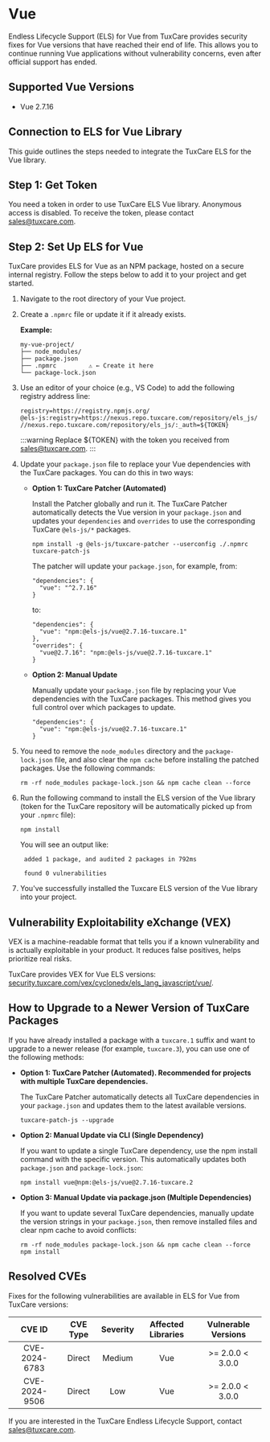 # Vue

Endless Lifecycle Support (ELS) for Vue from TuxCare provides security fixes for Vue versions that have reached their end of life. This allows you to continue running Vue applications without vulnerability concerns, even after official support has ended.

## Supported Vue Versions

* Vue 2.7.16

## Connection to ELS for Vue Library

This guide outlines the steps needed to integrate the TuxCare ELS for the Vue library.

## Step 1: Get Token

You need a token in order to use TuxCare ELS Vue library. Anonymous access is disabled. To receive the token, please contact [sales@tuxcare.com](mailto:sales@tuxcare.com).

## Step 2: Set Up ELS for Vue

TuxCare provides ELS for Vue as an NPM package, hosted on a secure internal registry. Follow the steps below to add it to your project and get started.

1. Navigate to the root directory of your Vue project.
2. Create a `.npmrc` file or update it if it already exists.

   **Example:**

   ```text
   my-vue-project/
   ├── node_modules/
   ├── package.json
   ├── .npmrc         ⚠️ ← Create it here
   └── package-lock.json
   ```

3. Use an editor of your choice (e.g., VS Code) to add the following registry address line:

   <CodeWithCopy>

   ```text
   registry=https://registry.npmjs.org/
   @els-js:registry=https://nexus.repo.tuxcare.com/repository/els_js/
   //nexus.repo.tuxcare.com/repository/els_js/:_auth=${TOKEN}
   ```

   </CodeWithCopy>

   :::warning
   Replace ${TOKEN} with the token you received from [sales@tuxcare.com](mailto:sales@tuxcare.com).
   :::

4. Update your `package.json` file to replace your Vue dependencies with the TuxCare packages. You can do this in two ways:

   * **Option 1: TuxCare Patcher (Automated)**

     Install the Patcher globally and run it. The TuxCare Patcher automatically detects the Vue version in your `package.json` and updates your `dependencies` and `overrides` to use the corresponding TuxCare `@els-js/*` packages.

     <CodeWithCopy>

     ```text
     npm install -g @els-js/tuxcare-patcher --userconfig ./.npmrc
     tuxcare-patch-js
     ```

     </CodeWithCopy>

     The patcher will update your `package.json`, for example, from:

     ```text
     "dependencies": {
       "vue": "^2.7.16"
     }
     ```

     to:

     ```text
     "dependencies": {
       "vue": "npm:@els-js/vue@2.7.16-tuxcare.1"
     },
     "overrides": {
       "vue@2.7.16": "npm:@els-js/vue@2.7.16-tuxcare.1"
     }
     ```
    
   * **Option 2: Manual Update**

     Manually update your `package.json` file by replacing your Vue dependencies with the TuxCare packages. This method gives you full control over which packages to update.

     <CodeWithCopy>

     ```text
     "dependencies": {
       "vue": "npm:@els-js/vue@2.7.16-tuxcare.1"
     }
     ```

     </CodeWithCopy>

5. You need to remove the `node_modules` directory and the `package-lock.json` file, and also clear the `npm cache` before installing the patched packages. Use the following commands:
   
   <CodeWithCopy>

   ```text
   rm -rf node_modules package-lock.json && npm cache clean --force
   ```

   </CodeWithCopy>

6. Run the following command to install the ELS version of the Vue library (token for the TuxCare repository will be automatically picked up from your `.npmrc` file):

   <CodeWithCopy>

   ```text
   npm install
   ```

   </CodeWithCopy>

   You will see an output like:

   ```text
    added 1 package, and audited 2 packages in 792ms
    
    found 0 vulnerabilities
   ```

7. You've successfully installed the Tuxcare ELS version of the Vue library into your project.

## Vulnerability Exploitability eXchange (VEX) 

VEX is a machine-readable format that tells you if a known vulnerability and is actually exploitable in your product. It reduces false positives, helps prioritize real risks.

TuxCare provides VEX for Vue ELS versions: [security.tuxcare.com/vex/cyclonedx/els_lang_javascript/vue/](https://security.tuxcare.com/vex/cyclonedx/els_lang_javascript/vue/).

## How to Upgrade to a Newer Version of TuxCare Packages

If you have already installed a package with a `tuxcare.1` suffix and want to upgrade to a newer release (for example, `tuxcare.3`), you can use one of the following methods:

* **Option 1: TuxCare Patcher (Automated). Recommended for projects with multiple TuxCare dependencies.**

  The TuxCare Patcher automatically detects all TuxCare dependencies in your `package.json` and updates them to the latest available versions.

  <CodeWithCopy>

  ```text
  tuxcare-patch-js --upgrade
  ```

  </CodeWithCopy>

* **Option 2: Manual Update via CLI (Single Dependency)**

  If you want to update a single TuxCare dependency, use the npm install command with the specific version. This automatically updates both `package.json` and `package-lock.json`:

  <CodeWithCopy>

  ```text
  npm install vue@npm:@els-js/vue@2.7.16-tuxcare.2
  ```

  </CodeWithCopy>

* **Option 3: Manual Update via package.json (Multiple Dependencies)**

  If you want to update several TuxCare dependencies, manually update the version strings in your `package.json`, then remove installed files and clear npm cache to avoid conflicts:

  <CodeWithCopy>

  ```text
  rm -rf node_modules package-lock.json && npm cache clean --force
  npm install
  ```

  </CodeWithCopy>

## Resolved CVEs

Fixes for the following vulnerabilities are available in ELS for Vue from TuxCare versions:

| CVE ID         | CVE Type | Severity | Affected Libraries | Vulnerable Versions |
| :------------: | :------: |:--------:|:------------------:| :----------------: |
| CVE-2024-6783  | Direct   | Medium   | Vue                | >= 2.0.0 < 3.0.0 |
| CVE-2024-9506  | Direct   | Low      | Vue                | >= 2.0.0 < 3.0.0 |

If you are interested in the TuxCare Endless Lifecycle Support, contact [sales@tuxcare.com](mailto:sales@tuxcare.com).
